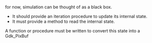 for now, simulation can be thought of as a black box.
* It should provide an iteration procedure to update its internal state.
* It must provide a method to read the internal state.

A function or procedure must be written to convert this state into a Gdk_PixBuf
